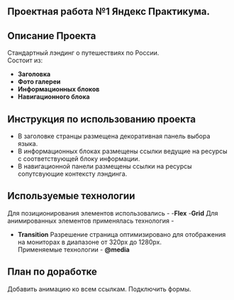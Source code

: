 ## Проектная работа №1 Яндекс Практикума.


## Описание Проекта
Стандартный лэндинг о путешествиях по России.  
Состоит из:
- **Заголовка**
- **Фото галереи**
- **Информационных блоков**
- **Навигационного блока**
## Инструкция по использованию проекта
- В заголовке странцы размещена декоративная панель выбора языка.  
- В информационных блоках размещены ссылки ведущие на ресурсы с соответствующей блоку информации.  
- В навигационной панели размещены ссылки на ресурсы сопутсвующие контексту лэндинга.
## Используемые технологии
Для позиционирования элементов использовались -
-**Flex**
-**Grid**
Для анимированных элементов применялась технология -
- **Transition**
Разрешение страница оптимизировано для отображения на мониторах в диапазоне от 320px до 1280px.  
Применяемые технологии - **@media**


## План по доработке
Добавить анимацию ко всем ссылкам. 
Подключить формы.


